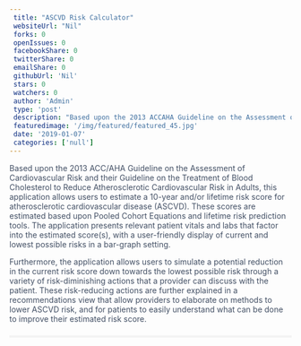 ```yaml
--- 
 title: "ASCVD Risk Calculator" 
 websiteUrl: "Nil" 
 forks: 0 
 openIssues: 0  
 facebookShare: 0  
 twitterShare: 0  
 emailShare: 0  
 githubUrl: 'Nil'
 stars: 0 
 watchers: 0 
 author: 'Admin' 
 type: 'post' 
 description: "Based upon the 2013 ACCAHA Guideline on the Assessment of Cardiovascular Risk and their Guideline on the Treatment of Blood Cholesterol to Reduce Athe"
 featuredimage: '/img/featured/featured_45.jpg' 
 date: '2019-01-07'
 categories: ['null']
---
```

<div data-reactid="39" style="color: rgb(67, 80, 101); font-family: "Open Sans", sans-serif; font-size: 16px;"><div data-reactid="40">Based upon the 2013 ACC/AHA Guideline on the Assessment of Cardiovascular Risk and their Guideline on the Treatment of Blood Cholesterol to Reduce Atherosclerotic Cardiovascular Risk in Adults, this application allows users to estimate a 10-year and/or lifetime risk score for atherosclerotic cardiovascular disease (ASCVD). These scores are estimated based upon Pooled Cohort Equations and lifetime risk prediction tools. The application presents relevant patient vitals and labs that factor into the estimated score(s), with a user-friendly display of current and lowest possible risks in a bar-graph setting.

Furthermore, the application allows users to simulate a potential reduction in the current risk score down towards the lowest possible risk through a variety of risk-diminishing actions that a provider can discuss with the patient. These risk-reducing actions are further explained in a recommendations view that allow providers to elaborate on methods to lower ASCVD risk, and for patients to easily understand what can be done to improve their estimated risk score.

</div></div><div data-reactid="41" style="color: rgb(67, 80, 101); font-family: "Open Sans", sans-serif; font-size: 16px;"><div class="YMs_y" data-reactid="42" style="border-top: 4px solid rgb(243, 243, 243); padding-top: 1.5em; margin-top: 1.5em;"><div class="_3tpF_" data-reactid="43" style="width: 240px; display: inline-block; vertical-align: top; margin-bottom: 0px; padding: 0px 1em 0px 0px;"></div></div></div>